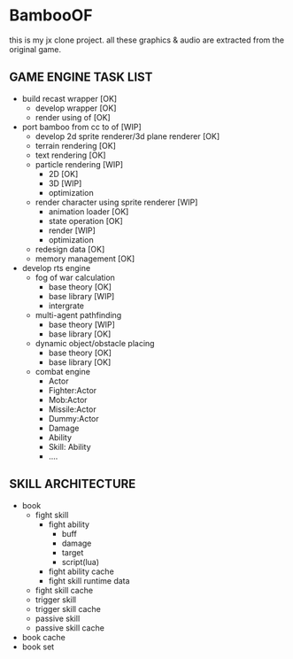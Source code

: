 BambooOF
========
this is my jx clone project. all these graphics & audio are extracted from the original game.

GAME ENGINE TASK LIST
---------
* build recast wrapper [OK]
  * develop wrapper [OK]
  * render using of [OK]
* port bamboo from cc to of [WIP]
  * develop 2d sprite renderer/3d plane renderer [OK]
  * terrain rendering [OK]
  * text rendering [OK]
  * particle rendering [WIP]
    * 2D [OK]
    * 3D [WIP]
    * optimization
  * render character using sprite renderer [WIP]
    * animation loader [OK]
    * state operation [OK]
    * render [WIP]
    * optimization
  * redesign data [OK]
  * memory management [OK]
* develop rts engine
  * fog of war calculation
    * base theory [OK]
    * base library [WIP]
    * intergrate
  * multi-agent pathfinding
    * base theory [WIP]
    * base library [OK]
  * dynamic object/obstacle placing
    * base theory [OK]
    * base library [OK]
  * combat engine
    * Actor
    * Fighter:Actor
    * Mob:Actor
    * Missile:Actor
    * Dummy:Actor
    * Damage
    * Ability
    * Skill: Ability
    * ....

SKILL ARCHITECTURE
---------
- book
	- fight skill
		- fight ability
			- buff
			- damage
			- target
			- script(lua)
		- fight ability cache
		- fight skill runtime data
	- fight skill cache
	- trigger skill
	- trigger skill cache
	- passive skill
	- passive skill cache
- book cache
- book set
